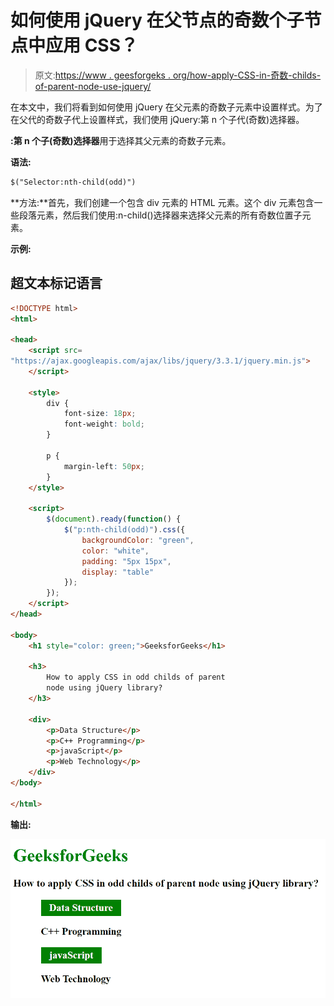 # 如何使用 jQuery 在父节点的奇数个子节点中应用 CSS？

> 原文:[https://www . geesforgeks . org/how-apply-CSS-in-奇数-childs-of-parent-node-use-jquery/](https://www.geeksforgeeks.org/how-to-apply-css-in-odd-childs-of-parent-node-using-jquery/)

在本文中，我们将看到如何使用 jQuery 在父元素的奇数子元素中设置样式。为了在父代的奇数子代上设置样式，我们使用 jQuery:第 n 个子代(奇数)选择器。

**:第 n 个子(奇数)选择器**用于选择其父元素的奇数子元素。

**语法:**

```html
$("Selector:nth-child(odd)")
```

**方法:**首先，我们创建一个包含 div 元素的 HTML 元素。这个 div 元素包含一些段落元素，然后我们使用:n-child()选择器来选择父元素的所有奇数位置子元素。

**示例:**

## 超文本标记语言

```html
<!DOCTYPE html>
<html>

<head>
    <script src=
"https://ajax.googleapis.com/ajax/libs/jquery/3.3.1/jquery.min.js">
    </script>

    <style>
        div {
            font-size: 18px;
            font-weight: bold;
        }

        p {
            margin-left: 50px;
        }
    </style>

    <script>
        $(document).ready(function() {
            $("p:nth-child(odd)").css({
                backgroundColor: "green",
                color: "white",
                padding: "5px 15px",
                display: "table"
            });
        });
    </script>
</head>

<body>
    <h1 style="color: green;">GeeksforGeeks</h1>

    <h3>
        How to apply CSS in odd childs of parent 
        node using jQuery library?
    </h3>

    <div>
        <p>Data Structure</p>
        <p>C++ Programming</p>
        <p>javaScript</p>
        <p>Web Technology</p>
    </div>
</body>

</html>
```

**输出:**

![](img/e62b92bfa42128223f587373e8a5589e.png)